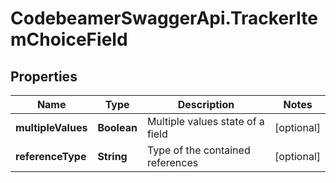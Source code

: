 # CodebeamerSwaggerApi.TrackerItemChoiceField

## Properties
Name | Type | Description | Notes
------------ | ------------- | ------------- | -------------
**multipleValues** | **Boolean** | Multiple values state of a field | [optional] 
**referenceType** | **String** | Type of the contained references | [optional] 
